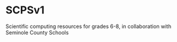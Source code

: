 # SCPSv1
Scientific computing resources for grades 6-8, in collaboration with Seminole County Schools
